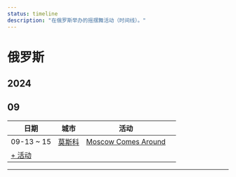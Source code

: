 ```yaml
---
status: timeline
description: "在俄罗斯举办的摇摆舞活动（时间线）。"
---
```


# 俄罗斯

## 2024

## 09

| 日期 | 城市 | 活动 | |
| --- | --- | --- | --- |
| 09-13 ~ 15 | [莫斯科](by_city.md#moscow) | [Moscow Comes Around](moscow-comes-around-2024.md) |  |
| [+ 活动](https://github.com/swingdance/events/issues/new?assignees=&labels=add+event&projects=&template=02-add_entity.yml&title=%5B2024%2Fru_RU%5D%20Add%20Event%3A%20%3CName%3E&region=ru_RU&province=&city=&org_id=&date_starts=2024-09-&date_ends=2024-09-)

---

